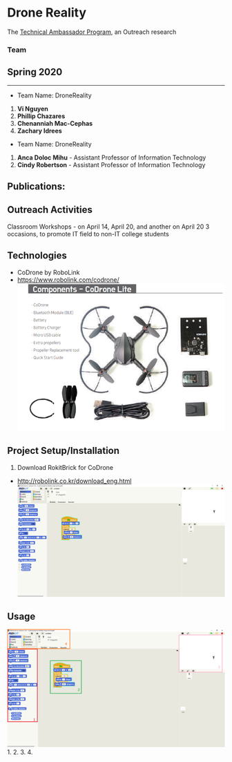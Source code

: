 # Drone Reality
The [Technical Ambassador Program](https://www.ggc.edu/academics/schools/school-of-science-and-technology/research-internships-service-learning/technology-ambassador-program/), an Outreach research

### Team

## Spring 2020
***

* Team Name: DroneReality
1.  **Vi Nguyen**
2.  **Phillip Chazares**
3.  **Chenanniah Mac-Cephas**
4.  **Zachary Idrees**
  
  
* Team Name: DroneReality
1. **Anca Doloc Mihu** - Assistant Professor of Information Technology
2. **Cindy Robertson** - Assistant Professor of Information Technology

## Publications: 

## Outreach Activities
Classroom Workshops - on April 14, April 20, and another on April 20 3 occasions, to promote IT field to non-IT college students

## Technologies
* CoDrone by RoboLink
* https://www.robolink.com/codrone/
![Drone Kit](Media/CoDrone_Full_Kit.PNG)

## Project Setup/Installation
1. Download RokitBrick for CoDrone
  * http://robolink.co.kr/download_eng.html
![Drone Kit](Media/RokitBrick_example.PNG)

## Usage
![Drone Kit](Media/RokitBrick_example_with_HighLights.png)
1. 
2. 
3. 
4. 
